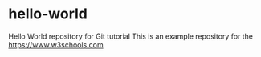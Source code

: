 # hello-world
 Hello World repository for 
Git tutorial
 This is an example repository for the 
https://www.w3schools.com